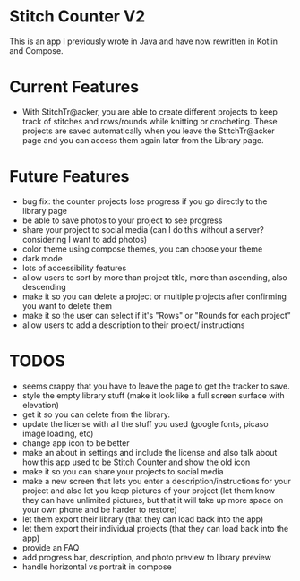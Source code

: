 # Stitch Counter V2
This is an app I previously wrote in Java and have now rewritten in Kotlin and Compose.

# Current Features
- With StitchTr@acker, you are able to create different projects to keep track of stitches and rows/rounds while knitting or crocheting. These projects are saved automatically when you leave the StitchTr@acker page and you can access them again later from the Library page.

# Future Features
- bug fix: the counter projects lose progress if you go directly to the library page
- be able to save photos to your project to see progress
- share your project to social media (can I do this without a server? considering I want to add photos)
- color theme using compose themes, you can choose your theme
- dark mode
- lots of accessibility features
- allow users to sort by more than project title, more than ascending, also descending
- make it so you can delete a project or multiple projects after confirming you want to delete them
- make it so the user can select if it's "Rows" or "Rounds for each project"
- allow users to add a description to their project/ instructions


# TODOS
- seems crappy that you have to leave the page to get the tracker to save.
- style the empty library stuff (make it look like a full screen surface with elevation)
- get it so you can delete from the library.
- update the license with all the stuff you used (google fonts, picaso image loading, etc)
- change app icon to be better
- make an about in settings and include the license and also talk about how this app used to be Stitch Counter and show the old icon
- make it so you can share your projects to social media
- make a new screen that lets you enter a description/instructions for your project and also let you keep pictures of your project (let them know they can have unlimited pictures, but that it will take up more space on your own phone and be harder to restore)
- let them export their library (that they can load back into the app)
- let them export their individual projects (that they can load back into the app)
- provide an FAQ
- add progress bar, description, and photo preview to library preview
- handle horizontal vs portrait in compose
